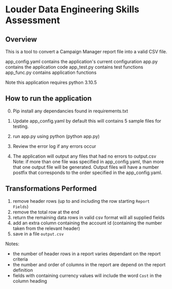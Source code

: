 Louder Data Engineering Skills Assessment
=========================================

Overview
--------

This is a tool to convert a Campaign Manager report file into a valid CSV file.

app_config.yaml contains the application's current configuration
app.py contains the application code
app_test.py contains test functions
app_func.py contains application functions  

Note this application requires python 3.10.5

How to run the application
--------

0. Pip install any dependancies found in requirements.txt

1. Update app_config.yaml by default this will contains 5 sample files for testing.

2. run app.py using python (python app.py)

3. Review the error log if any errors occur

4. The application will output any files that had no errors to output.csv
Note: if more than one file was specified in app_config.yaml, than more that one output file will be generated. Output files will have a number postfix that corresponds to the order specified in the app_config.yaml.

Transformations Performed
------------------------
1. remove header rows (up to and including the row starting `Report Fields`)
2. remove the total row at the end
3. return the remaining data rows in valid csv format will all supplied fields 
4. add an extra column containing the account id (containing the number taken from the relevant header)
5. save in a file `output.csv` 

Notes:
- the number of header rows in a report varies dependant on the report criteria
- the number and order of columns in the report are depend on the report definition
- fields with containing currency values will include the word `Cost` in the column heading 